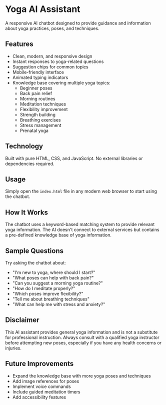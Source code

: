 # Yoga AI Assistant

A responsive AI chatbot designed to provide guidance and information about yoga practices, poses, and techniques.

## Features

- Clean, modern, and responsive design
- Instant responses to yoga-related questions
- Suggestion chips for common topics
- Mobile-friendly interface
- Animated typing indicators
- Knowledge base covering multiple yoga topics:
  - Beginner poses
  - Back pain relief
  - Morning routines
  - Meditation techniques
  - Flexibility improvement
  - Strength building
  - Breathing exercises
  - Stress management
  - Prenatal yoga

## Technology

Built with pure HTML, CSS, and JavaScript. No external libraries or dependencies required.

## Usage

Simply open the `index.html` file in any modern web browser to start using the chatbot.

## How It Works

The chatbot uses a keyword-based matching system to provide relevant yoga information. The AI doesn't connect to external services but contains a pre-defined knowledge base of yoga information.

## Sample Questions

Try asking the chatbot about:
- "I'm new to yoga, where should I start?"
- "What poses can help with back pain?"
- "Can you suggest a morning yoga routine?"
- "How do I meditate properly?"
- "Which poses improve flexibility?"
- "Tell me about breathing techniques"
- "What can help me with stress and anxiety?"

## Disclaimer

This AI assistant provides general yoga information and is not a substitute for professional instruction. Always consult with a qualified yoga instructor before attempting new poses, especially if you have any health concerns or injuries.

## Future Improvements

- Expand the knowledge base with more yoga poses and techniques
- Add image references for poses
- Implement voice commands
- Include guided meditation timers
- Add accessibility features 